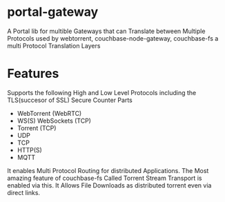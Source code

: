 # portal-gateway
A Portal lib for multible Gateways that can Translate between Multiple Protocols used by webtorrent, couchbase-node-gateway, couchbase-fs a multi Protocol Translation Layers

# Features
Supports the following High and Low Level Protocols including the TLS(succesor of SSL) Secure Counter Parts
- WebTorrent (WebRTC)
- WS(S) WebSockets (TCP)
- Torrent (TCP)
- UDP
- TCP
- HTTP(S)
- MQTT


It enables Multi Protocol Routing for distributed Applications. The Most amazing feature of couchbase-fs Called Torrent Stream Transport is enabled via this. It Allows File Downloads as distributed torrent even via direct links.
